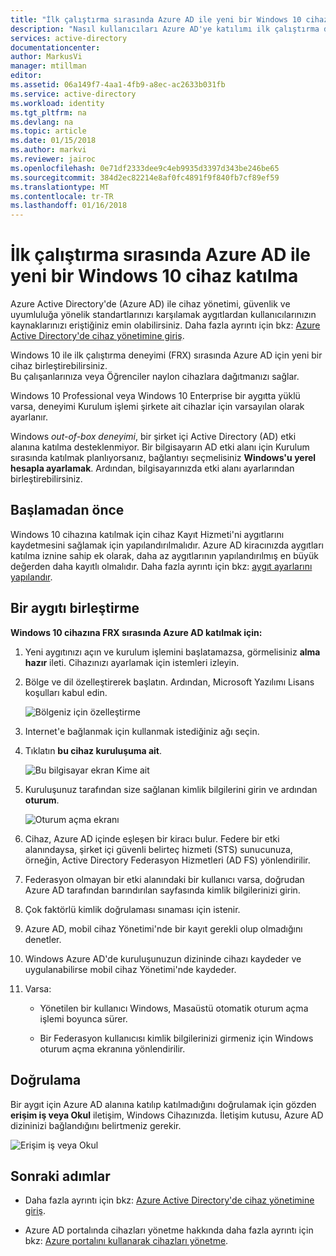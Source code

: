 ```yaml
---
title: "İlk çalıştırma sırasında Azure AD ile yeni bir Windows 10 cihaz katılma | Microsoft Docs"
description: "Nasıl kullanıcıları Azure AD'ye katılımı ilk çalıştırma deneyimi sırasında ayarlayabilirsiniz açıklayan bir konu."
services: active-directory
documentationcenter: 
author: MarkusVi
manager: mtillman
editor: 
ms.assetid: 06a149f7-4aa1-4fb9-a8ec-ac2633b031fb
ms.service: active-directory
ms.workload: identity
ms.tgt_pltfrm: na
ms.devlang: na
ms.topic: article
ms.date: 01/15/2018
ms.author: markvi
ms.reviewer: jairoc
ms.openlocfilehash: 0e71df2333dee9c4eb9935d3397d343be246be65
ms.sourcegitcommit: 384d2ec82214e8af0fc4891f9f840fb7cf89ef59
ms.translationtype: MT
ms.contentlocale: tr-TR
ms.lasthandoff: 01/16/2018
---
```

# <a name="join-a-new-windows-10-device-with-azure-ad-during-a-first-run"></a>İlk çalıştırma sırasında Azure AD ile yeni bir Windows 10 cihaz katılma

Azure Active Directory'de (Azure AD) ile cihaz yönetimi, güvenlik ve uyumluluğa yönelik standartlarınızı karşılamak aygıtlardan kullanıcılarınızın kaynaklarınızı eriştiğiniz emin olabilirsiniz. Daha fazla ayrıntı için bkz: [Azure Active Directory'de cihaz yönetimine giriş](device-management-introduction.md).

Windows 10 ile ilk çalıştırma deneyimi (FRX) sırasında Azure AD için yeni bir cihaz birleştirebilirsiniz.  
Bu çalışanlarınıza veya Öğrenciler naylon cihazlara dağıtmanızı sağlar.

Windows 10 Professional veya Windows 10 Enterprise bir aygıtta yüklü varsa, deneyimi Kurulum işlemi şirkete ait cihazlar için varsayılan olarak ayarlanır.

Windows *out-of-box deneyimi*, bir şirket içi Active Directory (AD) etki alanına katılma desteklenmiyor. Bir bilgisayarın AD etki alanı için Kurulum sırasında katılmak planlıyorsanız, bağlantıyı seçmelisiniz **Windows'u yerel hesapla ayarlamak**. Ardından, bilgisayarınızda etki alanı ayarlarından birleştirebilirsiniz.
 


## <a name="before-you-begin"></a>Başlamadan önce

Windows 10 cihazına katılmak için cihaz Kayıt Hizmeti'ni aygıtlarını kaydetmesini sağlamak için yapılandırılmalıdır. Azure AD kiracınızda aygıtları katılma iznine sahip ek olarak, daha az aygıtlarının yapılandırılmış en büyük değerden daha kayıtlı olmalıdır. Daha fazla ayrıntı için bkz: [aygıt ayarlarını yapılandır](device-management-azure-portal.md#configure-device-settings).

## <a name="joining-a-device"></a>Bir aygıtı birleştirme

**Windows 10 cihazına FRX sırasında Azure AD katılmak için:**


1. Yeni aygıtınızı açın ve kurulum işlemini başlatamazsa, görmelisiniz **alma hazır** ileti. Cihazınızı ayarlamak için istemleri izleyin.

2. Bölge ve dil özelleştirerek başlatın. Ardından, Microsoft Yazılımı Lisans koşulları kabul edin.
 
    ![Bölgeniz için özelleştirme](./media/device-management-azuread-joined-devices-frx/01.png)

3. Internet'e bağlanmak için kullanmak istediğiniz ağı seçin.

4. Tıklatın **bu cihaz kuruluşuma ait**. 

    ![Bu bilgisayar ekran Kime ait](./media/device-management-azuread-joined-devices-frx/02.png)

5. Kuruluşunuz tarafından size sağlanan kimlik bilgilerini girin ve ardından **oturum**.

    ![Oturum açma ekranı](./media/device-management-azuread-joined-devices-frx/03.png)

6. Cihaz, Azure AD içinde eşleşen bir kiracı bulur. Federe bir etki alanındaysa, şirket içi güvenli belirteç hizmeti (STS) sunucunuza, örneğin, Active Directory Federasyon Hizmetleri (AD FS) yönlendirilir.

7. Federasyon olmayan bir etki alanındaki bir kullanıcı varsa, doğrudan Azure AD tarafından barındırılan sayfasında kimlik bilgilerinizi girin. 

8. Çok faktörlü kimlik doğrulaması sınaması için istenir. 
 
9. Azure AD, mobil cihaz Yönetimi'nde bir kayıt gerekli olup olmadığını denetler.

10. Windows Azure AD'de kuruluşunuzun dizininde cihazı kaydeder ve uygulanabilirse mobil cihaz Yönetimi'nde kaydeder.

11. Varsa:
    - Yönetilen bir kullanıcı Windows, Masaüstü otomatik oturum açma işlemi boyunca sürer.

    - Bir Federasyon kullanıcısı kimlik bilgilerinizi girmeniz için Windows oturum açma ekranına yönlendirilir.

## <a name="verification"></a>Doğrulama

Bir aygıt için Azure AD alanına katılıp katılmadığını doğrulamak için gözden **erişim iş veya Okul** iletişim, Windows Cihazınızda. İletişim kutusu, Azure AD dizininizi bağlandığını belirtmeniz gerekir.

![Erişim iş veya Okul](./media/device-management-azuread-joined-devices-frx/13.png)


## <a name="next-steps"></a>Sonraki adımlar

- Daha fazla ayrıntı için bkz: [Azure Active Directory'de cihaz yönetimine giriş](device-management-introduction.md).

- Azure AD portalında cihazları yönetme hakkında daha fazla ayrıntı için bkz: [Azure portalını kullanarak cihazları yönetme](device-management-azure-portal.md).
